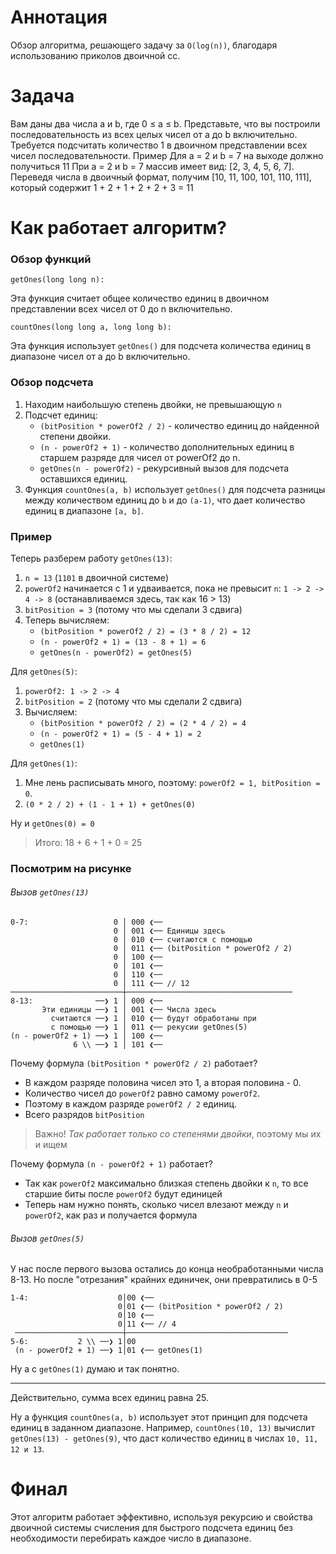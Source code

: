 # Аннотация
Обзор алгоритма, решающего задачу за `O(log(n))`, благодаря использованию приколов двоичной сс.
# Задача
Вам даны два числа a и b, где 0 ≤ a ≤ b. Представьте, что вы построили последовательность из
всех целых чисел от a до b включительно. Требуется подсчитать количество 1 в двоичном
представлении всех чисел последовательности.
Пример
Для a = 2 и b = 7 на выходе должно получиться 11
При a = 2 и b = 7 массив имеет вид: [2, 3, 4, 5, 6, 7]. Переведя числа в двоичный формат, получим
[10, 11, 100, 101, 110, 111], который содержит 1 + 2 + 1 + 2 + 2 + 3 = 11
# Как работает алгоритм?
### Обзор функций
`getOnes(long long n):`

Эта функция считает общее количество единиц в двоичном представлении всех чисел от 0 до n включительно.

`countOnes(long long a, long long b):`

Эта функция использует `getOnes()` для подсчета количества единиц в диапазоне чисел от a до b включительно.
### Обзор подсчета
1.  Находим наибольшую степень двойки, не превышающую `n`
2. Подсчет единиц:
    - `(bitPosition * powerOf2 / 2)` - количество единиц до найденной степени двойки.
    - `(n - powerOf2 + 1)` - количество дополнительных единиц в старшем разряде для чисел от powerOf2 до n.
    - `getOnes(n - powerOf2)` - рекурсивный вызов для подсчета оставшихся единиц.
3. Функция `countOnes(a, b)` использует `getOnes()` для подсчета разницы между количеством единиц до `b` и до `(a-1)`, что дает количество единиц в диапазоне `[a, b]`.
### Пример

Теперь разберем работу `getOnes(13)`:

1. `n = 13` (`1101` в двоичной системе)
2. `powerOf2` начинается с 1 и удваивается, пока не превысит `n`:
   `1 -> 2 -> 4 -> 8` (останавливаемся здесь, так как 16 > 13)
3. `bitPosition = 3` (потому что мы сделали 3 сдвига)
4. Теперь вычисляем:
    - `(bitPosition * powerOf2 / 2) = (3 * 8 / 2) = 12`
    - `(n - powerOf2 + 1) = (13 - 8 + 1) = 6`
    - `getOnes(n - powerOf2) = getOnes(5)`

Для `getOnes(5)`:
1. `powerOf2: 1 -> 2 -> 4`
2. `bitPosition = 2` (потому что мы сделали 2 сдвига)
3. Вычисляем:
    - `(bitPosition * powerOf2 / 2) = (2 * 4 / 2) = 4`
    - `(n - powerOf2 + 1) = (5 - 4 + 1) = 2 `
    - `getOnes(1)`

Для `getOnes(1)`:
1. Мне лень расписывать много, поэтому: `powerOf2 = 1, bitPosition = 0`.
2. `(0 * 2 / 2) + (1 - 1 + 1) + getOnes(0)`

Ну и `getOnes(0) = 0`


> Итого: 18 + 6 + 1 + 0 = 25
### Посмотрим на рисунке
###### Вызов `getOnes(13)`

```
0-7:                   0 │ 000 ❮──
                       0 │ 001 ❮── Единицы здесь
                       0 │ 010 ❮── считаются с помощью
                       0 │ 011 ❮── (bitPosition * powerOf2 / 2)
                       0 │ 100 ❮── 
                       0 │ 101 ❮──
                       0 │ 110 ❮──
                       0 │ 111 ❮── // 12
─────────────────────────┼─────────────────────────────────────
8-13:              ──❯ 1 │ 000 ❮──
       Эти единицы ──❯ 1 │ 001 ❮── Числа здесь
         считаются ──❯ 1 │ 010 ❮── будут обработаны при
         с помощью ──❯ 1 │ 011 ❮── рекусии getOnes(5)
(n - powerOf2 + 1) ──❯ 1 │ 100 ❮──
              6 \\ ──❯ 1 │ 101 ❮──
```
Почему формула `(bitPosition * powerOf2 / 2)` работает?
- В каждом разряде половина чисел это 1, а вторая половина - 0.
- Количество чисел до `powerOf2` равно самому `powerOf2`.
- Поэтому в каждом разряде `powerOf2 / 2` единиц.
- Всего разрядов `bitPosition`
> Важно! *Так работает только со степенями двойки*, поэтому мы их и ищем

Почему формула `(n - powerOf2 + 1)` работает?
- Так как `powerOf2` максимально близкая степень двойки к `n`, то все старшие биты после `powerOf2` будут единицей
- Теперь нам нужно понять, сколько чисел влезают между `n` и `powerOf2`, как раз и получается формула

###### Вызов `getOnes(5)`
У нас после первого вызова остались до конца необработанными числа 8-13. Но после "отрезания" крайних единичек, они превратились в 0-5 
```
1-4:                    0│00 ❮──
                        0│01 ❮── (bitPosition * powerOf2 / 2)
                        0│10 ❮── 
                        0│11 ❮── // 4
 ────────────────────────┼────────────────────────────────────
5-6:           2 \\ ──❯ 1│00 
 (n - powerOf2 + 1) ──❯ 1│01 ❮── getOnes(1)
```
Ну а с `getOnes(1)` думаю и так понятно.

---
Действительно, сумма всех единиц равна 25.

Ну а функция `countOnes(a, b)` использует этот принцип для подсчета единиц в заданном диапазоне. Например, `countOnes(10, 13)` вычислит `getOnes(13) - getOnes(9)`, что даст количество единиц в числах `10, 11, 12 и 13`.
# Финал
Этот алгоритм работает эффективно, используя рекурсию и свойства двоичной системы счисления для быстрого подсчета единиц без необходимости перебирать каждое число в диапазоне.